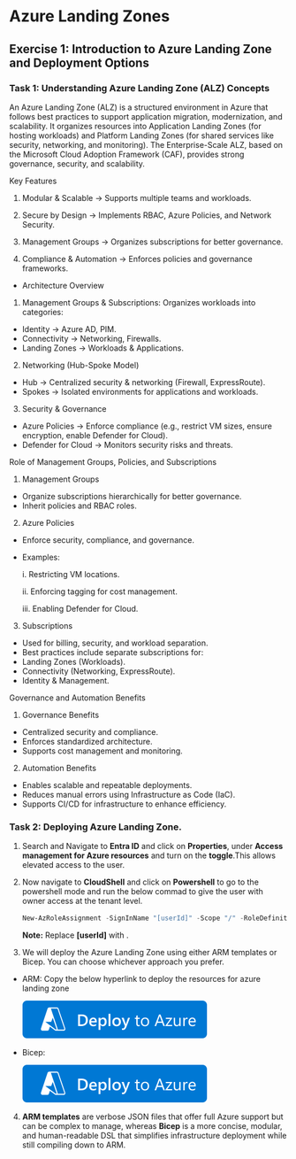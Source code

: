 # Azure Landing Zones

## Exercise 1: Introduction to Azure Landing Zone and Deployment Options

### Task 1: Understanding Azure Landing Zone (ALZ) Concepts 
An Azure Landing Zone (ALZ) is a structured environment in Azure that follows best practices to support application migration, modernization, and scalability. It organizes resources into Application Landing Zones (for hosting workloads) and Platform Landing Zones (for shared services like security, networking, and monitoring). The Enterprise-Scale ALZ, based on the Microsoft Cloud Adoption Framework (CAF), provides strong governance, security, and scalability.

Key Features

1. Modular & Scalable → Supports multiple teams and workloads.

2. Secure by Design → Implements RBAC, Azure Policies, and Network Security.

3. Management Groups → Organizes subscriptions for better governance.

4. Compliance & Automation → Enforces policies and governance frameworks.

- Architecture Overview

1. Management Groups & Subscriptions: Organizes workloads into categories:
 - Identity → Azure AD, PIM.
 - Connectivity → Networking, Firewalls.
 - Landing Zones → Workloads & Applications.

2. Networking (Hub-Spoke Model)

 - Hub → Centralized security & networking (Firewall, ExpressRoute).
 - Spokes → Isolated environments for applications and workloads.

3. Security & Governance

 - Azure Policies → Enforce compliance (e.g., restrict VM sizes, ensure encryption, enable Defender for Cloud).
 - Defender for Cloud → Monitors security risks and threats.

Role of Management Groups, Policies, and Subscriptions

1. Management Groups
 - Organize subscriptions hierarchically for better governance.
 - Inherit policies and RBAC roles.

2. Azure Policies
 - Enforce security, compliance, and governance.
 - Examples:

    i. Restricting VM locations.

    ii. Enforcing tagging for cost management.

    iii. Enabling Defender for Cloud.

3. Subscriptions
 - Used for billing, security, and workload separation.
 - Best practices include separate subscriptions for:
 - Landing Zones (Workloads).
 - Connectivity (Networking, ExpressRoute).
 - Identity & Management.

Governance and Automation Benefits

1. Governance Benefits
 - Centralized security and compliance.
 - Enforces standardized architecture.
 - Supports cost management and monitoring.

2. Automation Benefits
 - Enables scalable and repeatable deployments.
 - Reduces manual errors using Infrastructure as Code (IaC).
 - Supports CI/CD for infrastructure to enhance efficiency.


### Task 2: Deploying Azure Landing Zone.

1. Search and Navigate to **Entra ID** and click on **Properties**, under **Access management for Azure resources** and turn on the **toggle**.This allows elevated access to the user.

1. Now navigate to **CloudShell** and click on **Powershell** to go to the powershell mode and run the below commad to give the user with owner access at the tenant level.

   ```powershell
   New-AzRoleAssignment -SignInName "[userId]" -Scope "/" -RoleDefinitionName "Owner"
   ```
   **Note:** Replace **[userId]** with **<inject key="AzureAdUserEmail"></inject>**.

1. We will deploy the Azure Landing Zone using either ARM templates or Bicep. You can choose whichever approach you prefer.

 - ARM: Copy the below hyperlink to deploy the resources for azure landing zone

    [![Deploy to Azure](https://raw.githubusercontent.com/Azure/azure-quickstart-templates/master/1-CONTRIBUTION-GUIDE/images/deploytoazure.svg?sanitize=true)](https://aka.ms/caf/ready/accelerator)

 - Bicep:

    ![Deploy to Azure](https://raw.githubusercontent.com/Azure/azure-quickstart-templates/master/1-CONTRIBUTION-GUIDE/images/deploytoazure.svg?sanitize=true)

4. **ARM templates** are verbose JSON files that offer full Azure support but can be complex to manage, whereas **Bicep** is a more concise, modular, and human-readable DSL that simplifies infrastructure deployment while still compiling down to ARM.
